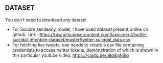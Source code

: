 ## **DATASET**
You don't need to downlaod any dataset
- For Suicide_tendency_model, I have used dataset present online on github. Link : https://raw.githubusercontent.com/laxmimerit/twitter-suicidal-intention-dataset/master/twitter-suicidal_data.csv
- For fetching live tweets, one needs to create a csv file containing credentials to access twitter tokens, demonstration of which is shown in this particular youtube video:  https://youtu.be/ujId4ipkBio
